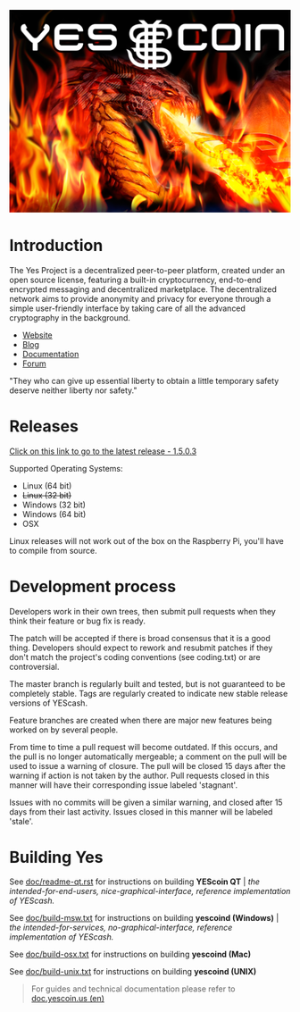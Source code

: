 ![YEScash Logo](https://raw.githubusercontent.com/yescoindev/YES-img/master/forum_01.png)

Introduction
===========================

The Yes Project  is a decentralized peer-to-peer platform, created under an open source license, featuring a built-in cryptocurrency, end-to-end encrypted messaging and decentralized marketplace. The decentralized network aims to provide anonymity and privacy for everyone through a simple user-friendly interface by taking care of all the advanced cryptography in the background. 

* [Website](https://yescoin.us/)
* [Blog](https://blog.yescoin.us/)
* [Documentation](https://doc.yescoin.us/)
* [Forum](https://talk.yescoin.us/)

"They who can give up essential liberty to obtain a little temporary safety deserve neither liberty nor safety." 

Releases
===========================
[Click on this link to go to the latest release - 1.5.0.3](https://github.com/yesproject/yes/releases/latest)

Supported Operating Systems:
* Linux (64 bit)
* ~~Linux (32 bit)~~
* Windows (32 bit)
* Windows (64 bit)
* OSX 


Linux releases will not work out of the box on the Raspberry Pi, you'll have to compile from source.

Development process
===========================

Developers work in their own trees, then submit pull requests when
they think their feature or bug fix is ready.

The patch will be accepted if there is broad consensus that it is a
good thing.  Developers should expect to rework and resubmit patches
if they don't match the project's coding conventions (see coding.txt)
or are controversial.

The master branch is regularly built and tested, but is not guaranteed
to be completely stable. Tags are regularly created to indicate new
stable release versions of YEScash.

Feature branches are created when there are major new features being
worked on by several people.

From time to time a pull request will become outdated. If this occurs, and
the pull is no longer automatically mergeable; a comment on the pull will
be used to issue a warning of closure. The pull will be closed 15 days
after the warning if action is not taken by the author. Pull requests closed
in this manner will have their corresponding issue labeled 'stagnant'.

Issues with no commits will be given a similar warning, and closed after
15 days from their last activity. Issues closed in this manner will be 
labeled 'stale'.

Building Yes
===========================

See [doc/readme-qt.rst](https://github.com/yesproject/yes/blob/master/doc/readme-qt.rst) for instructions on building **YEScoin QT** | *the intended-for-end-users, nice-graphical-interface, reference implementation of YEScash.*

See [doc/build-msw.txt](https://github.com/yesproject/yes/blob/master/doc/build-msw.txt) for instructions on building **yescoind (Windows)** | *the intended-for-services, no-graphical-interface, reference implementation of YEScash.*

See [doc/build-osx.txt](https://github.com/yesproject/yes/blob/master/doc/build-osx.txt) for instructions on building **yescoind (Mac)**

See [doc/build-unix.txt](https://github.com/yesproject/yes/blob/master/doc/build-unix.txt) for instructions on building **yescoind (UNIX)**


> For guides and technical documentation please refer to [doc.yescoin.us (en)](https://yescoin.us/en/documentation)

